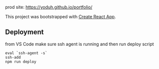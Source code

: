 prod site: https://yoduh.github.io/portfolio/

This project was bootstrapped with [Create React App](https://github.com/facebook/create-react-app).

## Deployment

from VS Code make sure ssh agent is running and then run deploy script
```
eval `ssh-agent -s`
ssh-add
npm run deploy
```
